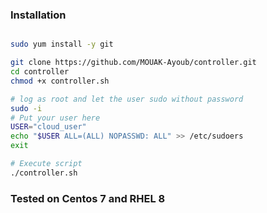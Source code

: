 ### Installation


```bash

sudo yum install -y git

git clone https://github.com/MOUAK-Ayoub/controller.git
cd controller
chmod +x controller.sh

# log as root and let the user sudo without password
sudo -i
# Put your user here
USER="cloud_user"
echo "$USER ALL=(ALL) NOPASSWD: ALL" >> /etc/sudoers
exit

# Execute script
./controller.sh
```

### Tested on Centos 7 and RHEL 8
